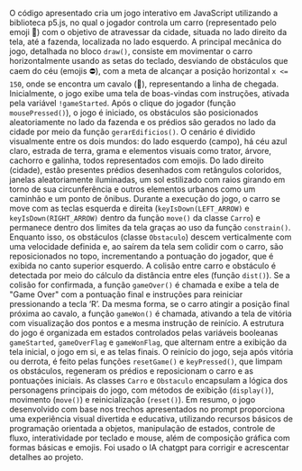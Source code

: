   O código apresentado cria um jogo interativo em JavaScript utilizando a biblioteca p5.js, no qual o jogador controla um carro (representado pelo emoji 🚗) com o objetivo de atravessar da cidade, situada no lado direito da tela, até a fazenda,
 localizada no lado esquerdo. A principal mecânica do jogo, detalhada no bloco `draw()`, consiste em movimentar o carro horizontalmente usando as setas do teclado, desviando de obstáculos que caem do céu (emojis ⛔), com a meta de alcançar a 
 posição horizontal `x <= 150`, onde se encontra um cavalo (🐎), representando a linha de chegada.
  Inicialmente, o jogo exibe uma tela de boas-vindas com instruções, ativada pela variável `!gameStarted`. Após o clique do jogador (função `mousePressed()`), o jogo é iniciado, os obstáculos são posicionados aleatoriamente no lado da fazenda e os 
 prédios são gerados no lado da cidade por meio da função `gerarEdificios()`. O cenário é dividido visualmente entre os dois mundos: do lado esquerdo (campo), há céu azul claro, estrada de terra, grama e elementos visuais como trator, árvore, 
 cachorro e galinha, todos representados com emojis. Do lado direito (cidade), estão presentes prédios desenhados com retângulos coloridos, janelas aleatoriamente iluminadas, um sol estilizado com raios girando em torno de sua circunferência e 
 outros elementos urbanos como um caminhão e um ponto de ônibus.
  Durante a execução do jogo, o carro se move com as teclas esquerda e direita (`keyIsDown(LEFT_ARROW)` e `keyIsDown(RIGHT_ARROW)` dentro da função `move()` da classe `Carro`) e permanece dentro dos limites da tela graças ao uso da função 
 `constrain()`. Enquanto isso, os obstáculos (classe `Obstaculo`) descem verticalmente com uma velocidade definida e, ao saírem da tela sem colidir com o carro, são reposicionados no topo, incrementando a pontuação do jogador, que é exibida no 
 canto superior esquerdo. A colisão entre carro e obstáculo é detectada por meio do cálculo da distância entre eles (função `dist()`). Se a colisão for confirmada, a função `gameOver()` é chamada e exibe a tela de "Game Over" com a pontuação final 
 e instruções para reiniciar pressionando a tecla ‘R’. Da mesma forma, se o carro atingir a posição final próxima ao cavalo, a função `gameWon()` é chamada, ativando a tela de vitória com visualização dos pontos e a mesma instrução de reinício.
 A estrutura do jogo é organizada em estados controlados pelas variáveis booleanas `gameStarted`, `gameOverFlag` e `gameWonFlag`, que alternam entre a exibição da tela inicial, o jogo em si, e as telas finais. O reinício do jogo, seja após vitória 
ou derrota, é feito pelas funções `resetGame()` e `keyPressed()`, que limpam os obstáculos, regeneram os prédios e reposicionam o carro e as pontuações iniciais. As classes `Carro` e `Obstaculo` encapsulam a lógica dos personagens principais do 
jogo, com métodos de exibição (`display()`), movimento (`move()`) e reinicialização (`reset()`).
 Em resumo, o jogo desenvolvido com base nos trechos apresentados no prompt proporciona uma experiência visual divertida e educativa, utilizando recursos básicos de programação orientada a objetos, manipulação de estados, controle de fluxo, 
interatividade por teclado e mouse, além de composição gráfica com formas básicas e emojis.
  Foi usado o IA chatgpt para corrigir e acrescentar detalhes ao projeto.
